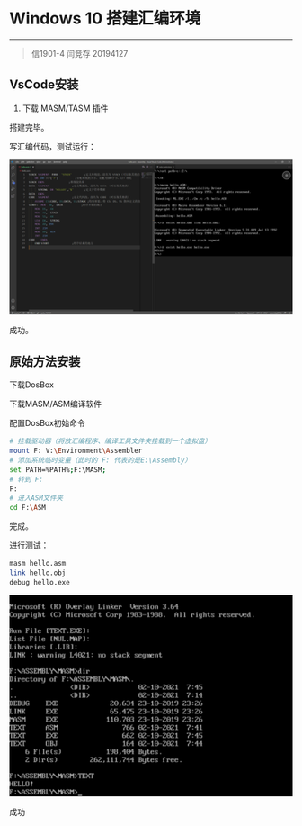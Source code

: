 # Windows 10 搭建汇编环境

---

> 信1901-4 闫竞存 20194127

## VsCode安装

1. 下载 MASM/TASM 插件

搭建完毕。

写汇编代码，测试运行：

![image-20211002073821040](Untitled.imgs/image-20211002073821040.png)

成功。

## 原始方法安装

下载DosBox

下载MASM/ASM编译软件

配置DosBox初始命令

```bash
# 挂载驱动器（将放汇编程序、编译工具文件夹挂载到一个虚拟盘）
mount F: V:\Environment\Assembler
# 添加系统临时变量（此时的 F: 代表的是E:\Assembly）
set PATH=%PATH%;F:\MASM;
# 转到 F: 
F: 
# 进入ASM文件夹
cd F:\ASM
```

完成。

进行测试：

```bash
masm hello.asm
link hello.obj
debug hello.exe
```

![image-20211002074522253](Untitled.imgs/image-20211002074522253.png)

成功